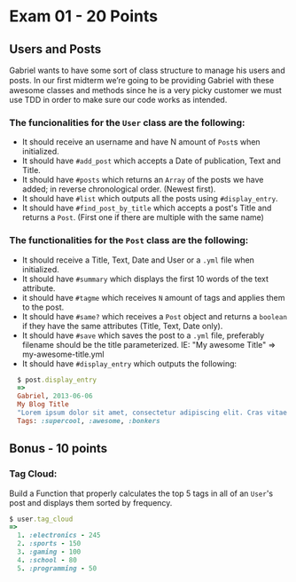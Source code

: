 # Exam 01 - 20 Points

## Users and Posts

Gabriel wants to have some sort of class structure to manage his users and posts. In our ﬁrst midterm we’re going to be providing Gabriel with these awesome classes and methods since he is a very picky customer we must use TDD in order to make sure our code works as intended.


### The funcionalities for the ```User``` class are the following:

- It should receive an username and have N amount of ```Post```s when initialized.
- It should have ```#add_post``` which accepts a Date of publication, Text and Title.
- It should have ```#posts``` which returns an ```Array``` of the posts we have added; in reverse chronological order. (Newest first).
- It should have ```#list``` which outputs all the posts using ```#display_entry```.
- It should have ```#find_post_by_title``` which accepts a post's Title and returns a ```Post```. (First one if there are multiple with the same name)

### The functionalities for the ```Post``` class are the following:

- It should receive a Title, Text, Date and User or a ```.yml``` file when initialized.
- It should have ```#summary``` which displays the first 10 words of the text attribute.
- it should have ```#tagme``` which receives ```N``` amount of tags and applies them to the post.
- It should have ```#same?``` which receives a ```Post``` object and returns a ```boolean``` if they have the same attributes (Title, Text, Date only).
- It should have ```#save``` which saves the post to a ```.yml``` file, preferably filename should be the title parameterized. IE: "My awesome Title" => my-awesome-title.yml
- It should have ```#display_entry``` which outputs the following:

```ruby
  $ post.display_entry 
  =>
  Gabriel, 2013-06-06
  My Blog Title
  "Lorem ipsum dolor sit amet, consectetur adipiscing elit. Cras vitae est eget ipsum tincidunt accumsan at eu mi tor."
  Tags: :supercool, :awesome, :bonkers
```


## Bonus - 10 points

### Tag Cloud:

Build a Function that properly calculates the top 5 tags in all of an ```User```'s post and displays them sorted by frequency.

```ruby 
$ user.tag_cloud
=>
  1. :electronics - 245
  2. :sports - 150
  3. :gaming - 100
  4. :school - 80
  5. :programming - 50

